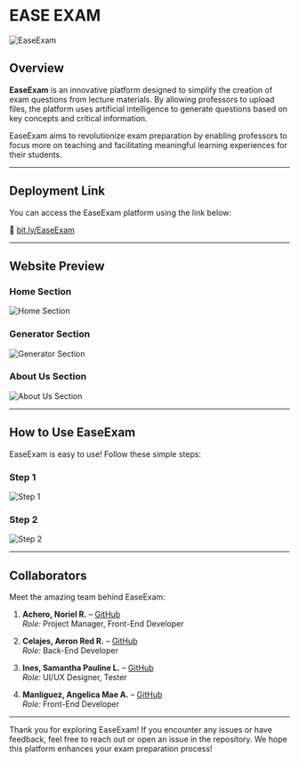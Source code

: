 # EASE EXAM

<p align="center">

![EaseExam](https://github.com/user-attachments/assets/3c791ef6-f80a-4336-a0cb-cf9a6320cf3b)

</p>

## Overview

**EaseExam** is an innovative platform designed to simplify the creation of exam questions from lecture materials. By allowing professors to upload files, the platform uses artificial intelligence to generate questions based on key concepts and critical information. 

EaseExam aims to revolutionize exam preparation by enabling professors to focus more on teaching and facilitating meaningful learning experiences for their students.

---

## Deployment Link

You can access the EaseExam platform using the link below:

🔗 [bit.ly/EaseExam](https://easeexamchatbot.pythonanywhere.com)

---

## Website Preview

### Home Section
![Home Section](https://github.com/AeronRedCelajes/EaseExamGen/assets/142378544/3305ff32-bae2-47a1-9ad2-9c220b6f9dd4)

### Generator Section
![Generator Section](https://github.com/AeronRedCelajes/EaseExamGen/assets/142378544/083f473a-f26c-471c-9d79-fe18a4e4f1b3)

### About Us Section
![About Us Section](https://github.com/AeronRedCelajes/EaseExamGen/assets/142378544/758cfe1f-c0a3-4f57-b631-39c4d0d00c7d)

---

## How to Use EaseExam

EaseExam is easy to use! Follow these simple steps:

### Step 1
![Step 1](https://github.com/AeronRedCelajes/EaseExamGen/assets/142378544/e46095a0-97bf-4539-8614-e754e0c2ee14)

### Step 2
![Step 2](https://github.com/AeronRedCelajes/EaseExamGen/assets/142378544/7a09facf-84eb-487c-ba3f-d96d7e4b7824)

---

## Collaborators

Meet the amazing team behind EaseExam:

1. **Achero, Noriel R.** – [GitHub](https://github.com/NorielAchero)  
   *Role:* Project Manager, Front-End Developer  

2. **Celajes, Aeron Red R.** – [GitHub](https://github.com/AeronRedCelajes)  
   *Role:* Back-End Developer  

3. **Ines, Samantha Pauline L.** – [GitHub](https://github.com/SamanthaPaulineInes)  
   *Role:* UI/UX Designer, Tester  

4. **Manliguez, Angelica Mae A.** – [GitHub](https://github.com/AngelicaManliguez)  
   *Role:* Front-End Developer  

---

Thank you for exploring EaseExam! If you encounter any issues or have feedback, feel free to reach out or open an issue in the repository. We hope this platform enhances your exam preparation process!
